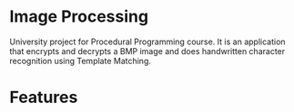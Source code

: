 # Image Processing

University project for Procedural Programming course. It is an application that encrypts and decrypts a BMP image and does handwritten character recognition using Template Matching.

# Features



